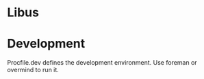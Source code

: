 # Libus

# Development
Procfile.dev defines the development environment. Use foreman or overmind to run it.


